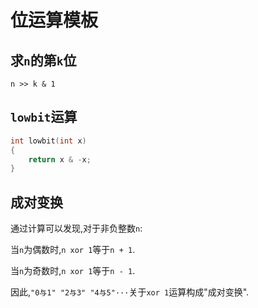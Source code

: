 # 位运算模板

## 求`n`的第`k`位

`n >> k & 1`

## `lowbit`运算

```cpp
int lowbit(int x)
{
    return x & -x;
}
```

## 成对变换

通过计算可以发现,对于非负整数`n`:

当`n`为偶数时,`n xor 1`等于`n + 1`.

当`n`为奇数时,`n xor 1`等于`n - 1`.

因此,`"0与1" "2与3" "4与5"···`关于`xor 1`运算构成"成对变换".